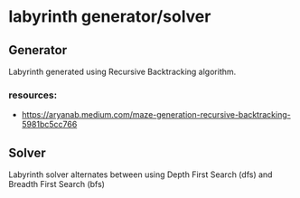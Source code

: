 # labyrinth generator/solver

## Generator

Labyrinth generated using Recursive Backtracking algorithm.

### resources:

- https://aryanab.medium.com/maze-generation-recursive-backtracking-5981bc5cc766

## Solver

Labyrinth solver alternates between using Depth First Search (dfs) and Breadth First Search (bfs)
